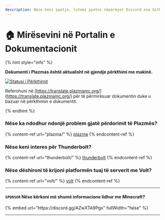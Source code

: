 ```yaml
---
description: Nëse keni pyetje, lutemi pyetni nëpërmjet Discord ose GitHub Issues.
---
```


# 🏠 Mirësevini në Portalin e Dokumentacionit

{% hint style="info" %}

**Dokumenti i Plazmas është aktualisht në gjendje përkthimi me makinë.**

[![Statusi i Përkthimit](https://badge.plazmamc.org/internal/crowdin)](https://translate.plazmamc.org/)

Referohuni në [https://translate.plazmamc.org/](https://translate.plazmamc.org/) për të përmirësuar dokumentin duke u bazuar në përkthimin e dokumentit.

{% endhint %}

### Nëse ka ndodhur ndonjë problem gjatë përdorimit të Plazmës?

{% content-ref url="plazma/" %}
[plazma](plazma/)
{% endcontent-ref %}

### Nëse keni interes për Thunderbolt?

{% content-ref url="thunderbolt/" %}
[thunderbolt](thunderbolt/)
{% endcontent-ref %}

### Nëse dëshironi të krijoni platformën tuaj të serverit me Volt?

{% content-ref url="volt/" %}
[volt](volt/)
{% endcontent-ref %}

***

#### `SPONSOR` Nëse kërkoni më shumë informacione lidhur me Minecraft? <a href="#etc-1" id="etc-1"></a>

{% embed url="https\://discord.gg/AZwXTA9Pgx" fullWidth="false" %}

***
